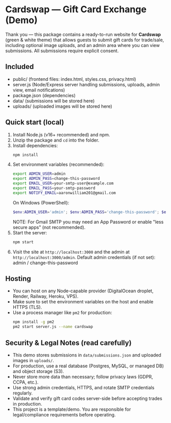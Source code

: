 
# Cardswap — Gift Card Exchange (Demo)

Thank you — this package contains a ready-to-run website for **Cardswap** (green & white theme)
that allows guests to submit gift cards for trade/sale, including optional image uploads, and an
admin area where you can view submissions. All submissions require explicit consent.

## Included
- public/ (frontend files: index.html, styles.css, privacy.html)
- server.js (Node/Express server handling submissions, uploads, admin view, email notifications)
- package.json (dependencies)
- data/ (submissions will be stored here)
- uploads/ (uploaded images will be stored here)

## Quick start (local)
1. Install Node.js (v16+ recommended) and npm.
2. Unzip the package and `cd` into the folder.
3. Install dependencies:
   ```bash
   npm install
   ```
4. Set environment variables (recommended):
   ```bash
   export ADMIN_USER=admin
   export ADMIN_PASS=change-this-password
   export EMAIL_USER=your-smtp-user@example.com
   export EMAIL_PASS=your-smtp-password
   export NOTIFY_EMAIL=aaronwilliam201@gmail.com
   ```
   On Windows (PowerShell):
   ```powershell
   $env:ADMIN_USER='admin'; $env:ADMIN_PASS='change-this-password'; $env:EMAIL_USER='...'; $env:EMAIL_PASS='...'; $env:NOTIFY_EMAIL='aaronwilliam201@gmail.com'
   ```
   NOTE: For Gmail SMTP you may need an App Password or enable "less secure apps" (not recommended).
5. Start the server:
   ```bash
   npm start
   ```
6. Visit the site at `http://localhost:3000` and the admin at `http://localhost:3000/admin`.
   Default admin credentials (if not set): admin / change-this-password

## Hosting
- You can host on any Node-capable provider (DigitalOcean droplet, Render, Railway, Heroku, VPS).
- Make sure to set the environment variables on the host and enable HTTPS (TLS).
- Use a process manager like `pm2` for production:
  ```bash
  npm install -g pm2
  pm2 start server.js --name cardswap
  ```

## Security & Legal Notes (read carefully)
- This demo stores submissions in `data/submissions.json` and uploaded images in `uploads/`.
- For production, use a real database (Postgres, MySQL, or managed DB) and object storage (S3).
- Never store more data than necessary; follow privacy laws (GDPR, CCPA, etc.).
- Use strong admin credentials, HTTPS, and rotate SMTP credentials regularly.
- Validate and verify gift card codes server-side before accepting trades in production.
- This project is a template/demo. You are responsible for legal/compliance requirements before operating.
